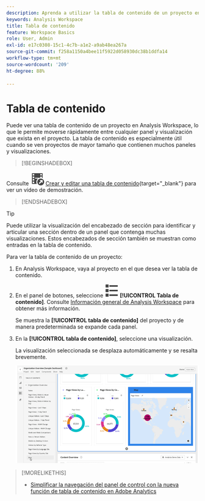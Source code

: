 ```yaml
---
description: Aprenda a utilizar la tabla de contenido de un proyecto en Analysis Workspace para acceder rápidamente a paneles y visualizaciones.
keywords: Analysis Workspace
title: Tabla de contenido
feature: Workspace Basics
role: User, Admin
exl-id: e17c0308-15c1-4c7b-a1e2-a9ab48ea267a
source-git-commit: f258a1150a4bee11f5922d058930dc38b1ddfa14
workflow-type: tm+mt
source-wordcount: '209'
ht-degree: 88%

---
```


# Tabla de contenido

Puede ver una tabla de contenido de un proyecto en Analysis Workspace, lo que le permite moverse rápidamente entre cualquier panel y visualización que exista en el proyecto. La tabla de contenido es especialmente útil cuando se ven proyectos de mayor tamaño que contienen muchos paneles y visualizaciones.

>[!BEGINSHADEBOX]

Consulte ![VideoCheckedOut](/help/assets/icons/VideoCheckedOut.svg) [Crear y editar una tabla de contenido](https://video.tv.adobe.com/v/35187/?quality=12&learn=on&captions=spa){target="_blank"} para ver un vídeo de demostración.

>[!ENDSHADEBOX]


>[!TIP]
>
>Puede utilizar la visualización del encabezado de sección para identificar y articular una sección dentro de un panel que contenga muchas visualizaciones. Estos encabezados de sección también se muestran como entradas en la tabla de contenido.
>


Para ver la tabla de contenido de un proyecto:

1. En Analysis Workspace, vaya al proyecto en el que desea ver la tabla de contenido.

1. En el panel de botones, seleccione ![ViewList](/help/assets/icons/ViewList.svg) **[!UICONTROL Tabla de contenido]**. Consulte [Información general de Analysis Workspace](/help/analyze/analysis-workspace/home.md) para obtener más información.<br/>

   Se muestra la **[!UICONTROL tabla de contenido]** del proyecto y de manera predeterminada se expande cada panel.

1. En la **[!UICONTROL tabla de contenido]**, seleccione una visualización.<br/>

   La visualización seleccionada se desplaza automáticamente y se resalta brevemente.

   ![TDC resaltada](assets/toc-highlighted.png)


>[!MORELIKETHIS]
>
>* [Simplificar la navegación del panel de control con la nueva función de tabla de contenido en Adobe Analytics](https://experienceleaguecommunities.adobe.com/t5/adobe-analytics-blogs/simplify-dashboard-navigation-with-the-new-table-of-contents/ba-p/731284?profile.language=es)



<!--
# Project table of contents

You can view a table of contents within each project in Analysis Workspace, allowing you to quickly move between any panels and visualizations that exist in the project. This is especially useful when viewing larger projects that contain many panels and visualizations.

>[!BEGINSHADEBOX]

See ![VideoCheckedOut](/help/assets/icons/VideoCheckedOut.svg) [Table of contents](https://video.tv.adobe.com/v/35187?quality=12&learn=on&captions=spa){target="_blank"} for a demo video.

>[!ENDSHADEBOX]



To view the table of contents on a project:

1. In Analysis Workspace, go to the project where you want to view the table of contents.

1. In the left nav, select the table of contents icon ![toc icon](assets/toc-icon.png). 

   The table of contents for the project is displayed, and each panel is expanded by default.

   ![Project TOC expanded](assets/project-toc-expanded.png)

1. In the table of contents, select a visualization to go to it within the project.
-->